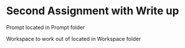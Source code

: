 # Second Assignment with Write up

Prompt located in Prompt folder

Workspace to work out of located in Workspace folder
